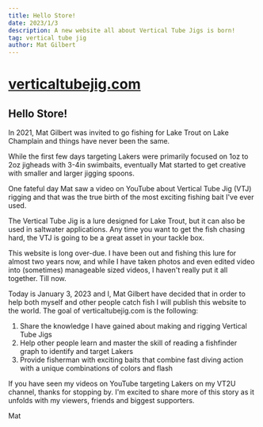 ```yaml
---
title: Hello Store!
date: 2023/1/3
description: A new website all about Vertical Tube Jigs is born!
tag: vertical tube jig
author: Mat Gilbert
---
```


# [verticaltubejig.com](https://www.verticaltubejig.com)

## Hello Store!

In 2021, Mat Gilbert was invited to go fishing for Lake Trout on Lake Champlain and things have never been the same.

While the first few days targeting Lakers were primarily focused on 1oz to 2oz jigheads with 3-4in swimbaits,
eventually Mat started to get creative with smaller and larger jigging spoons.

One fateful day Mat saw a video on YouTube about Vertical Tube Jig (VTJ) rigging and that was the true birth of the
most exciting fishing bait I've ever used.

The Vertical Tube Jig is a lure designed for Lake Trout, but it can also be used in saltwater applications. Any time you
want to get the fish chasing hard, the VTJ is going to be a great asset in your tackle box.

This website is long over-due. I have been out and fishing this lure for almost two years now, and while I have taken photos and
even edited video into (sometimes) manageable sized videos, I haven't really put it all together. Till now.

Today is January 3, 2023 and I, Mat Gilbert have decided that in order to help both myself and other people catch fish I will
publish this website to the world. The goal of verticaltubejig.com is the following:

1. Share the knowledge I have gained about making and rigging Vertical Tube Jigs
2. Help other people learn and master the skill of reading a fishfinder graph to identify and target Lakers
3. Provide fisherman with exciting baits that combine fast diving action with a unique combinations of colors and flash

If you have seen my videos on YouTube targeting Lakers on my VT2U channel, thanks for stopping by. I'm excited to share more of this
story as it unfolds with my viewers, friends and biggest supporters.

Mat